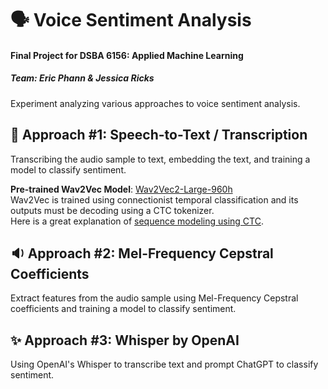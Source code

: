 # 🗣️ Voice Sentiment Analysis
#### Final Project for DSBA 6156: Applied Machine Learning  
##### Team: Eric Phann & Jessica Ricks  
Experiment analyzing various approaches to voice sentiment analysis.  

## 📝 Approach #1: Speech-to-Text / Transcription  
Transcribing the audio sample to text, embedding the text, and training a model to classify sentiment.  

__Pre-trained Wav2Vec Model__: [Wav2Vec2-Large-960h](https://huggingface.co/facebook/wav2vec2-large-960h)  
Wav2Vec is trained using connectionist temporal classification and its outputs must be decoding using a CTC tokenizer.  
Here is a great explanation of [sequence modeling using CTC](https://distill.pub/2017/ctc/).

## 🔉 Approach #2: Mel-Frequency Cepstral Coefficients  
Extract features from the audio sample using Mel-Frequency Cepstral coefficients and training a model to classify sentiment.

## ✨ Approach #3: Whisper by OpenAI  
Using OpenAI's Whisper to transcribe text and prompt ChatGPT to classify sentiment.
